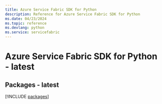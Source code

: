 ```yaml
---
title: Azure Service Fabric SDK for Python
description: Reference for Azure Service Fabric SDK for Python
ms.date: 04/23/2024
ms.topic: reference
ms.devlang: python
ms.service: servicefabric
---
```

# Azure Service Fabric SDK for Python - latest
## Packages - latest
[!INCLUDE [packages](service-fabric-index.md)]